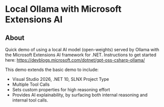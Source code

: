 # Local Ollama with Microsoft Extensions AI

## About 

Quick demo of using a local AI model (open-weights) served by Ollama with the Microsoft Extensions AI framework for .NET.
Instructions to get started here: https://devblogs.microsoft.com/dotnet/gpt-oss-csharp-ollama/  

This demo extends the basic demo to include:  
- Visual Studio 2026, .NET 10, SLNX Project Type
- Multiple Tool Calls
- Sets custom properties for high reasoning effort
- Provides AI explainability, by surfacing both internal reasoning and internal tool calls.
